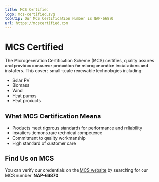 ```yaml
---
title: MCS Certified
logo: mcs-certified.svg
tooltip: Our MCS Certification Number is NAP-66870
url: https://mcscertified.com
---
```


# MCS Certified

The Microgeneration Certification Scheme (MCS) certifies, quality assures and provides consumer protection for microgeneration installations and installers. This covers small-scale renewable technologies including:

- Solar PV
- Biomass
- Wind
- Heat pumps
- Heat products

## What MCS Certification Means

- Products meet rigorous standards for performance and reliability
- Installers demonstrate technical competence
- Commitment to quality workmanship
- High standard of customer care

## Find Us on MCS

You can verify our credentials on the [MCS website](https://mcscertified.com/find-an-installer/) by searching for our MCS number: **NAP-66870**
